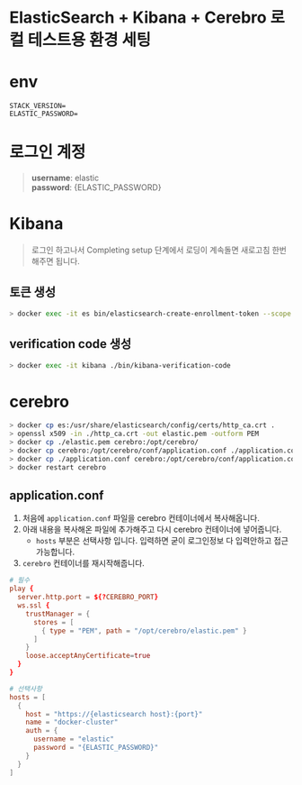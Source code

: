 # ElasticSearch + Kibana + Cerebro 로컬 테스트용 환경 세팅

# env

```env
STACK_VERSION=
ELASTIC_PASSWORD=
```

# 로그인 계정

> **username**: elastic  
> **password**: {ELASTIC_PASSWORD}

# Kibana

> 로그인 하고나서 Completing setup 단계에서 로딩이 계속돌면 새로고침 한번해주면 됩니다.

## 토큰 생성

```bash
> docker exec -it es bin/elasticsearch-create-enrollment-token --scope kibana
```

## verification code 생성

```bash
> docker exec -it kibana ./bin/kibana-verification-code
```

# cerebro

```bash
> docker cp es:/usr/share/elasticsearch/config/certs/http_ca.crt .
> openssl x509 -in ./http_ca.crt -out elastic.pem -outform PEM
> docker cp ./elastic.pem cerebro:/opt/cerebro/
> docker cp cerebro:/opt/cerebro/conf/application.conf ./application.conf
> docker cp ./application.conf cerebro:/opt/cerebro/conf/application.conf
> docker restart cerebro
```

## application.conf

1. 처음에 `application.conf` 파일을 cerebro 컨테이너에서 복사해옵니다.
2. 아래 내용을 복사해온 파일에 추가해주고 다시 cerebro 컨테이너에 넣어줍니다.
   - `hosts` 부분은 선택사항 입니다. 입력하면 굳이 로그인정보 다 입력안하고 접근 가능합니다.
3. `cerebro` 컨테이너를 재시작해줍니다.

```conf
# 필수
play {
  server.http.port = ${?CEREBRO_PORT}
  ws.ssl {
    trustManager = {
      stores = [
        { type = "PEM", path = "/opt/cerebro/elastic.pem" }
      ]
    }
    loose.acceptAnyCertificate=true
  }
}

# 선택사항
hosts = [
  {
    host = "https://{elasticsearch host}:{port}"
    name = "docker-cluster"
    auth = {
      username = "elastic"
      password = "{ELASTIC_PASSWORD}"
    }
  }
]
```
